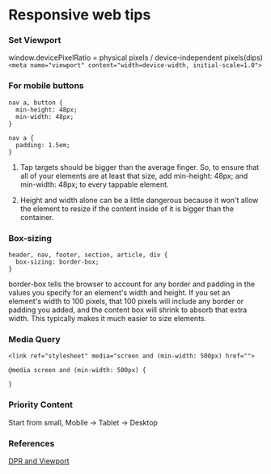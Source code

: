 # Responsive web tips

### Set Viewport
window.devicePixelRatio = physical pixels / device-independent pixels(dips)  
`<meta name="viewport" content="width=device-width, initial-scale=1.0">`


### For mobile buttons
```
nav a, button {
  min-height: 48px;
  min-width: 48px;
}

nav a {
  padding: 1.5em;
}
```
1. Tap targets should be bigger than the average finger. So, to ensure that all of your elements are at least that size, add min-height: 48px; and min-width: 48px; to every tappable element.  

1. Height and width alone can be a little dangerous because it won't allow the element to resize if the content inside of it is bigger than the container.  

### Box-sizing
```
header, nav, footer, section, article, div {
  box-sizing: border-box;
}
```

border-box tells the browser to account for any border and padding in the values you specify for an element's width and height. If you set an element's width to 100 pixels, that 100 pixels will include any border or padding you added, and the content box will shrink to absorb that extra width. This typically makes it much easier to size elements.

### Media Query
`<link ref="stylesheet" media="screen and (min-width: 500px) href="">`
```
@media screen and (min-width: 500px) {

}
```
### Priority Content
Start from small, Mobile -> Tablet -> Desktop

### References
[DPR and Viewport](https://zhuanlan.zhihu.com/p/26131956)
